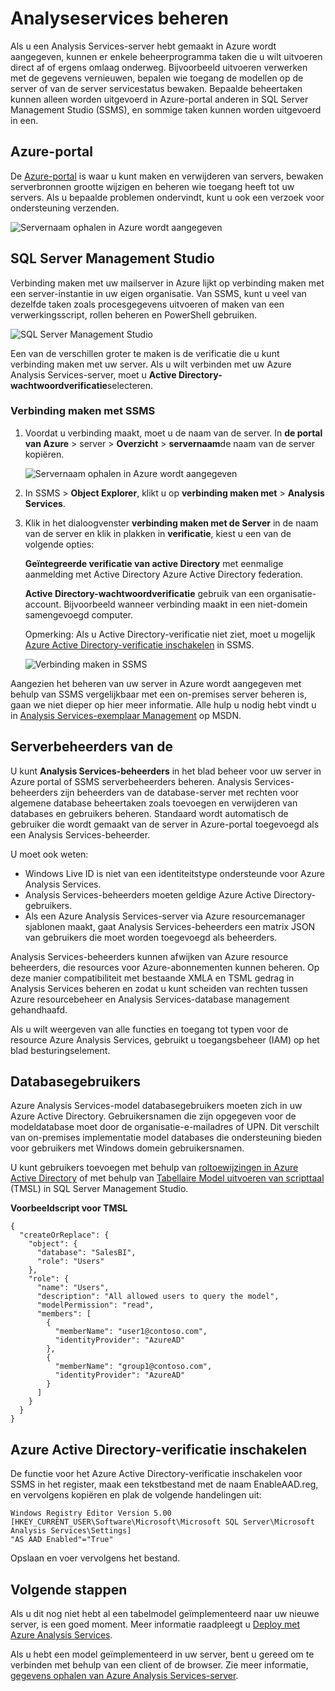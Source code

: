 <properties
   pageTitle="Azure analyseservices beheren | Microsoft Azure"
   description="Informatie over het beheren van een Analysis Services-server in Azure wordt aangegeven."
   services="analysis-services"
   documentationCenter=""
   authors="minewiskan"
   manager="erikre"
   editor=""
   tags=""/>
<tags
   ms.service="analysis-services"
   ms.devlang="NA"
   ms.topic="article"
   ms.tgt_pltfrm="NA"
   ms.workload="na"
   ms.date="10/24/2016"
   ms.author="owend"/>

# <a name="manage-analysis-services"></a>Analyseservices beheren

Als u een Analysis Services-server hebt gemaakt in Azure wordt aangegeven, kunnen er enkele beheerprogramma taken die u wilt uitvoeren direct af of ergens omlaag onderweg. Bijvoorbeeld uitvoeren verwerken met de gegevens vernieuwen, bepalen wie toegang de modellen op de server of van de server servicestatus bewaken. Bepaalde beheertaken kunnen alleen worden uitgevoerd in Azure-portal anderen in SQL Server Management Studio (SSMS), en sommige taken kunnen worden uitgevoerd in een.

## <a name="azure-portal"></a>Azure-portal
De [Azure-portal](http://portal.azure.com/) is waar u kunt maken en verwijderen van servers, bewaken serverbronnen grootte wijzigen en beheren wie toegang heeft tot uw servers.  Als u bepaalde problemen ondervindt, kunt u ook een verzoek voor ondersteuning verzenden.

![Servernaam ophalen in Azure wordt aangegeven](./media/analysis-services-manage/aas-manage-portal.png)

## <a name="sql-server-management-studio"></a>SQL Server Management Studio
Verbinding maken met uw mailserver in Azure lijkt op verbinding maken met een server-instantie in uw eigen organisatie. Van SSMS, kunt u veel van dezelfde taken zoals procesgegevens uitvoeren of maken van een verwerkingsscript, rollen beheren en PowerShell gebruiken.

![SQL Server Management Studio](./media/analysis-services-manage/aas-manage-ssms.png)

 Een van de verschillen groter te maken is de verificatie die u kunt verbinding maken met uw server. Als u wilt verbinden met uw Azure Analysis Services-server, moet u **Active Directory-wachtwoordverificatie**selecteren.

### <a name="to-connect-with-ssms"></a>Verbinding maken met SSMS
1. Voordat u verbinding maakt, moet u de naam van de server. In **de portal van Azure** > server > **Overzicht** > **servernaam**de naam van de server kopiëren.

    ![Servernaam ophalen in Azure wordt aangegeven](./media/analysis-services-deploy/aas-deploy-get-server-name.png)

2. In SSMS > **Object Explorer**, klikt u op **verbinding maken met** > **Analysis Services**.

3. Klik in het dialoogvenster **verbinding maken met de Server** in de naam van de server en klik in plakken in **verificatie**, kiest u een van de volgende opties:

    **Geïntegreerde verificatie van active Directory** met eenmalige aanmelding met Active Directory Azure Active Directory federation.

    **Active Directory-wachtwoordverificatie** gebruik van een organisatie-account. Bijvoorbeeld wanneer verbinding maakt in een niet-domein samengevoegd computer.

    Opmerking: Als u Active Directory-verificatie niet ziet, moet u mogelijk [Azure Active Directory-verificatie inschakelen](#enable-azure-active-directory-authentication) in SSMS.

    ![Verbinding maken in SSMS](./media/analysis-services-manage/aas-manage-connect-ssms.png)

Aangezien het beheren van uw server in Azure wordt aangegeven met behulp van SSMS vergelijkbaar met een on-premises server beheren is, gaan we niet dieper op hier meer informatie. Alle hulp u nodig hebt vindt u in [Analysis Services-exemplaar Management](https://msdn.microsoft.com/library/hh230806.aspx) op MSDN.

## <a name="server-administrators"></a>Serverbeheerders van de
U kunt **Analysis Services-beheerders** in het blad beheer voor uw server in Azure portal of SSMS serverbeheerders beheren. Analysis Services-beheerders zijn beheerders van de database-server met rechten voor algemene database beheertaken zoals toevoegen en verwijderen van databases en gebruikers beheren. Standaard wordt automatisch de gebruiker die wordt gemaakt van de server in Azure-portal toegevoegd als een Analysis Services-beheerder.

U moet ook weten:

-   Windows Live ID is niet van een identiteitstype ondersteunde voor Azure Analysis Services.  
-   Analysis Services-beheerders moeten geldige Azure Active Directory-gebruikers.
-   Als een Azure Analysis Services-server via Azure resourcemanager sjablonen maakt, gaat Analysis Services-beheerders een matrix JSON van gebruikers die moet worden toegevoegd als beheerders.

Analysis Services-beheerders kunnen afwijken van Azure resource beheerders, die resources voor Azure-abonnementen kunnen beheren. Op deze manier compatibiliteit met bestaande XMLA en TSML gedrag in Analysis Services beheren en zodat u kunt scheiden van rechten tussen Azure resourcebeheer en Analysis Services-database management gehandhaafd.

Als u wilt weergeven van alle functies en toegang tot typen voor de resource Azure Analysis Services, gebruikt u toegangsbeheer (IAM) op het blad besturingselement.

## <a name="database-users"></a>Databasegebruikers
Azure Analysis Services-model databasegebruikers moeten zich in uw Azure Active Directory. Gebruikersnamen die zijn opgegeven voor de modeldatabase moet door de organisatie-e-mailadres of UPN. Dit verschilt van on-premises implementatie model databases die ondersteuning bieden voor gebruikers met Windows domein gebruikersnamen.

U kunt gebruikers toevoegen met behulp van [roltoewijzingen in Azure Active Directory](../active-directory/role-based-access-control-configure.md) of met behulp van [Tabellaire Model uitvoeren van scripttaal](https://msdn.microsoft.com/library/mt614797.aspx) (TMSL) in SQL Server Management Studio.

**Voorbeeldscript voor TMSL**

```
{
  "createOrReplace": {
    "object": {
      "database": "SalesBI",
      "role": "Users"
    },
    "role": {
      "name": "Users",
      "description": "All allowed users to query the model",
      "modelPermission": "read",
      "members": [
        {
          "memberName": "user1@contoso.com",
          "identityProvider": "AzureAD"
        },
        {
          "memberName": "group1@contoso.com",
          "identityProvider": "AzureAD"
        }
      ]
    }
  }
}
```

## <a name="enable-azure-active-directory-authentication"></a>Azure Active Directory-verificatie inschakelen
De functie voor het Azure Active Directory-verificatie inschakelen voor SSMS in het register, maak een tekstbestand met de naam EnableAAD.reg, en vervolgens kopiëren en plak de volgende handelingen uit:


```
Windows Registry Editor Version 5.00
[HKEY_CURRENT_USER\Software\Microsoft\Microsoft SQL Server\Microsoft Analysis Services\Settings]
"AS AAD Enabled"="True"
```

Opslaan en voer vervolgens het bestand.



## <a name="next-steps"></a>Volgende stappen
Als u dit nog niet hebt al een tabelmodel geïmplementeerd naar uw nieuwe server, is een goed moment. Meer informatie raadpleegt u [Deploy met Azure Analysis Services](analysis-services-deploy.md).

Als u hebt een model geïmplementeerd in uw server, bent u gereed om te verbinden met behulp van een client of de browser. Zie meer informatie, [gegevens ophalen van Azure Analysis Services-server](analysis-services-connect.md).
